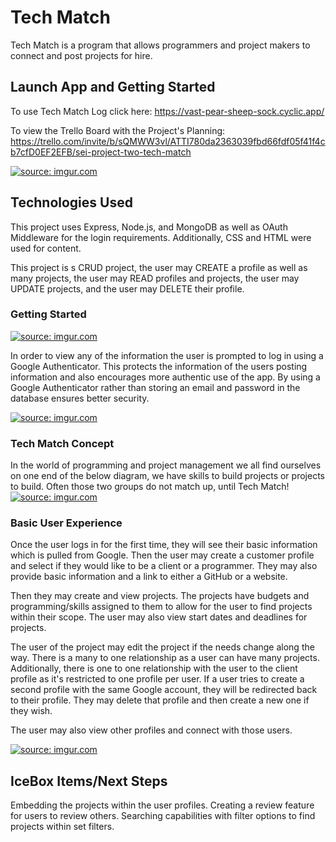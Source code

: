 # Tech Match




Tech Match is a program that allows programmers and project makers to connect and post projects for hire.


## Launch App and Getting Started


To use Tech Match Log click here: https://vast-pear-sheep-sock.cyclic.app/


To view the Trello Board with the Project's Planning: https://trello.com/invite/b/sQMWW3vl/ATTI780da2363039fbd66fdf05f41f4cb7cfD0EF2EFB/sei-project-two-tech-match


<a href="https://imgur.com/2GX6N23"><img src="https://i.imgur.com/2GX6N23l.png" title="source: imgur.com" /></a>




## Technologies Used


This project uses Express, Node.js, and MongoDB as well as OAuth Middleware for the login requirements. Additionally, CSS and HTML were used for content.


This project is s CRUD project, the user may CREATE a profile as well as many projects, the user may READ profiles and projects, the user may UPDATE projects, and the user may DELETE their profile.




### Getting Started


<a href="https://imgur.com/jKCDpbj"><img src="https://i.imgur.com/jKCDpbjl.png" title="source: imgur.com" /></a>


In order to view any of the information the user is prompted to log in using a Google Authenticator. This protects the information of the users posting information and also encourages more authentic use of the app. By using a Google Authenticator rather than storing an email and password in the database ensures better security.


<a href="https://imgur.com/l4ogacC"><img src="https://i.imgur.com/l4ogacCl.png" title="source: imgur.com" /></a>


### Tech Match Concept
In the world of programming and project management we all find ourselves on one end of the below diagram, we have skills to build projects or projects to build. Often those two groups do not match up, until Tech Match!
<a href="https://imgur.com/SeunRy6"><img src="https://i.imgur.com/SeunRy6l.png" title="source: imgur.com" /></a>


### Basic User Experience


Once the user logs in for the first time, they will see their basic information which is pulled from Google. Then the user may create a customer profile and select if they would like to be a client or a programmer. They may also provide basic information and a link to either a GitHub or a website.


Then they may create and view projects. The projects have budgets and programming/skills assigned to them to allow for the user to find projects within their scope. The user may also view start dates and deadlines for projects.


The user of the project may edit the project if the needs change along the way. There is a many to one relationship as a user can have many projects. Additionally, there is one to one relationship with the user to the client profile as it's restricted to one profile per user. If a user tries to create a second profile with the same Google account, they will be redirected back to their profile. They may delete that profile and then create a new one if they wish.


The user may also view other profiles and connect with those users.


<a href="https://imgur.com/i6RizUr"><img src="https://i.imgur.com/i6RizUrl.png" title="source: imgur.com" /></a>


## IceBox Items/Next Steps


Embedding the projects within the user profiles.
Creating a review feature for users to review others.
Searching capabilities with filter options to find projects within set filters.
